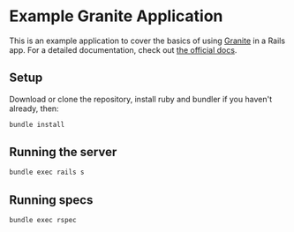 # Example Granite Application

This is an example application to cover the basics of using [Granite](https://github.com/toptal/granite)
in a Rails app. For a detailed documentation, check out [the official docs](https://github.com/toptal/granite/blob/master/GETTING_STARTED.md).

## Setup

Download or clone the repository, install ruby and bundler if you haven't already, then:

```bash
bundle install
```

## Running the server

```bash
bundle exec rails s
```

## Running specs

```bash
bundle exec rspec
```
